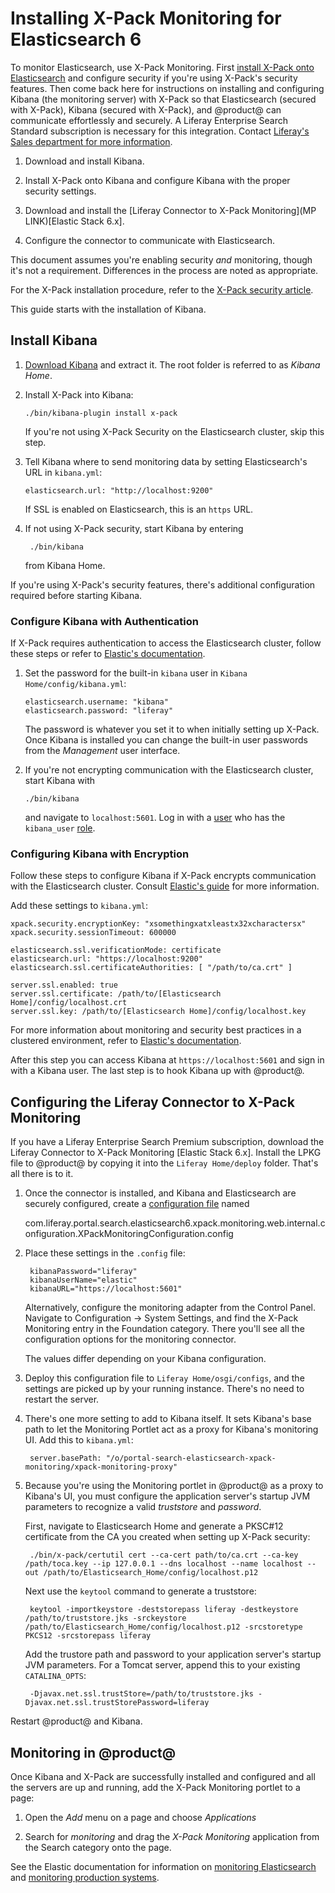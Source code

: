 # Installing X-Pack Monitoring for Elasticsearch 6 [](id=installing-x-pack-monitoring-for-elasticsearch-6)

To monitor Elasticsearch, use X-Pack Monitoring. First 
[install X-Pack onto Elasticsearch](discover/deployment/-/knowledge_base-7-1/securing-elasticsearch-6-with-x-pack)
and configure security if you're using X-Pack's security features. Then come
back here for instructions on installing and configuring Kibana (the monitoring
server) with X-Pack so that Elasticsearch (secured with X-Pack), Kibana (secured
with X-Pack), and @product@ can communicate effortlessly and securely. A Liferay
Enterprise Search Standard subscription is necessary for this integration.
Contact 
[Liferay's Sales department for more information](https://www.liferay.com/contact-us#contact-sales).

1.  Download and install Kibana.

2.  Install X-Pack onto Kibana and configure Kibana with the proper security
    settings.

3.  Download and install the 
[Liferay Connector to X-Pack Monitoring](MP LINK)[Elastic Stack 6.x].

4.  Configure the connector to communicate with Elasticsearch.

This document assumes you're enabling security *and* monitoring, though it's not
a requirement. Differences in the process are noted as appropriate.

For the X-Pack installation procedure, refer to the 
[X-Pack security article](/discover/deployment/-/knowledge_base-7-1/securing-elasticsearch-6-with-x-pack).

This guide starts with the installation of Kibana.

## Install Kibana [](id=install-kibana)

1.  [Download Kibana](https://www.elastic.co/downloads/kibana) and extract it.
    The root folder is referred to as *Kibana Home*.

2.  Install X-Pack into Kibana:

        ./bin/kibana-plugin install x-pack

    If you're not using X-Pack Security on the Elasticsearch cluster, skip this
    step.

3.  Tell Kibana where to send monitoring data by setting Elasticsearch's URL in
    `kibana.yml`:

        elasticsearch.url: "http://localhost:9200"

    If SSL is enabled on Elasticsearch, this is an `https` URL.

4. If not using X-Pack security, start Kibana by entering

        ./bin/kibana

    from Kibana Home.

If you're using X-Pack's security features, there's additional configuration
required before starting Kibana.

### Configure Kibana with Authentication [](id=configure-kibana-with-authentication)

If X-Pack requires authentication to access the Elasticsearch cluster, follow
these steps or refer to 
[Elastic's documentation](https://www.elastic.co/guide/en/kibana/6.1/monitoring-xpack-kibana.html). 

1.  Set the password for the built-in `kibana` user in `Kibana
    Home/config/kibana.yml`:

        elasticsearch.username: "kibana"
        elasticsearch.password: "liferay"

    The password is whatever you set it to when initially setting up X-Pack.
    Once Kibana is installed you can change the built-in user passwords from the
    *Management* user interface.

2.  If you're not encrypting communication with the Elasticsearch cluster, start
    Kibana with 

        ./bin/kibana

    and navigate to `localhost:5601`. Log in with a 
    [user](https://www.elastic.co/guide/en/x-pack/6.1/native-realm.html#native-add)
    who has the `kibana_user` 
    [role](https://www.elastic.co/guide/en/x-pack/6.1/built-in-roles.html).

### Configuring Kibana with Encryption [](id=configuring-kibana-with-encryption)

Follow these steps to configure Kibana if X-Pack encrypts communication with the
Elasticsearch cluster. Consult 
[Elastic's guide](https://www.elastic.co/guide/en/kibana/6.2/using-kibana-with-security.html#using-kibana-with-security)
for more information.

Add these settings to `kibana.yml`:

    xpack.security.encryptionKey: "xsomethingxatxleastx32xcharactersx"
    xpack.security.sessionTimeout: 600000

    elasticsearch.ssl.verificationMode: certificate
    elasticsearch.url: "https://localhost:9200"
    elasticsearch.ssl.certificateAuthorities: [ "/path/to/ca.crt" ]

    server.ssl.enabled: true
    server.ssl.certificate: /path/to/[Elasticsearch Home]/config/localhost.crt
    server.ssl.key: /path/to/[Elasticsearch Home]/config/localhost.key

For more information about monitoring and security best practices in a clustered
environment, refer to 
[Elastic's documentation](https://www.elastic.co/guide/en/x-pack/6.1/secure-monitoring.html).

After this step you can access Kibana at `https://localhost:5601` and sign in
with a Kibana user. The last step is to hook Kibana up with @product@.

## Configuring the Liferay Connector to X-Pack Monitoring 

If you have a Liferay Enterprise Search Premium subscription, download the
Liferay Connector to X-Pack Monitoring [Elastic Stack 6.x]. Install the LPKG
file to @product@ by copying it into the `Liferay Home/deploy` folder. That's
all there is to it.

1. Once the connector is installed, and Kibana and Elasticsearch are securely
   configured, create a
[configuration file](/discover/portal/-/knowledge_base/7-1/understanding-system-configuration-files) 
    named

    com.liferay.portal.search.elasticsearch6.xpack.monitoring.web.internal.configuration.XPackMonitoringConfiguration.config

2. Place these settings in the `.config` file:

        kibanaPassword="liferay"
        kibanaUserName="elastic"
        kibanaURL="https://localhost:5601"

    Alternatively, configure the monitoring adapter from the Control Panel.
    Navigate to Configuration &rarr; System Settings, and find the X-Pack
    Monitoring entry in the Foundation category. There you'll see all the
    configuration options for the monitoring connector.

    The values differ depending on your Kibana configuration. 

3. Deploy this configuration file to `Liferay Home/osgi/configs`, and the
   settings are picked up by your running instance. There's no need to restart
   the server.

4. There's one more setting to add to Kibana itself. It sets Kibana's base path
   to let the Monitoring Portlet act as a proxy for Kibana's monitoring UI. Add
   this to `kibana.yml`:

        server.basePath: "/o/portal-search-elasticsearch-xpack-monitoring/xpack-monitoring-proxy"

5. Because you're using the Monitoring portlet in @product@ as a proxy to
   Kibana's UI, you must configure the application server's startup JVM
   parameters to recognize a valid *truststore* and *password*.

    First, navigate to Elasticsearch Home and generate a PKSC#12 certificate
        from the CA you created when setting up X-Pack security:

        ./bin/x-pack/certutil cert --ca-cert path/to/ca.crt --ca-key /path/toca.key --ip 127.0.0.1 --dns localhost --name localhost --out /path/to/Elasticsearch_Home/config/localhost.p12

    Next use the `keytool` command to generate a truststore:

        keytool -importkeystore -deststorepass liferay -destkeystore /path/to/truststore.jks -srckeystore /path/to/Elasticsearch_Home/config/localhost.p12 -srcstoretype PKCS12 -srcstorepass liferay

    Add the trustore path and password to your application server's startup JVM
    parameters. For a Tomcat server, append this to your existing `CATALINA_OPTS`:

        -Djavax.net.ssl.trustStore=/path/to/truststore.jks -Djavax.net.ssl.trustStorePassword=liferay

Restart @product@ and Kibana.

## Monitoring in @product@ [](id=monitoring-in-product)

Once Kibana and X-Pack are successfully installed and configured and all the
servers are up and running, add the X-Pack Monitoring portlet to a page:

1.  Open the *Add* menu on a page and choose *Applications*

2.  Search for *monitoring* and drag the *X-Pack Monitoring* application from
    the Search category onto the page.

See the Elastic documentation for information on 
[monitoring Elasticsearch](https://www.elastic.co/guide/en/elasticsearch/reference/6.1/es-monitoring.html)
and 
[monitoring production systems](https://www.elastic.co/guide/en/x-pack/6.1/monitoring-production.html).



